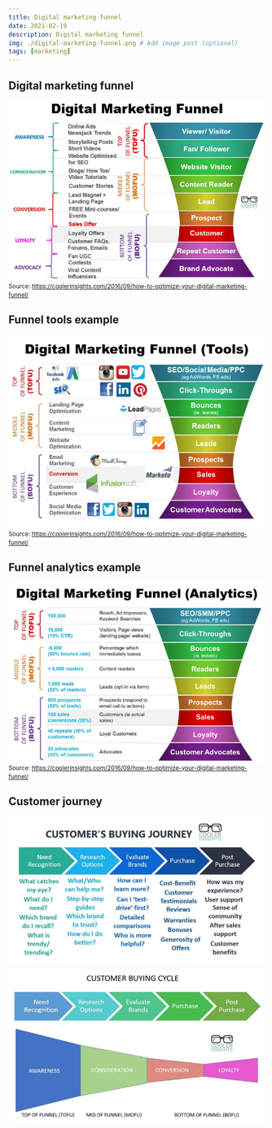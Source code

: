 ```yaml
---
title: Digital marketing funnel
date: 2021-02-19
description: Digital marketing funnel
img: ./digital-marketing-funnel.png # Add image post (optional)
tags: [marketing]
---
```


## Digital marketing funnel

![](funnel.jpg)
<small>Source: https://coolerinsights.com/2016/09/how-to-optimize-your-digital-marketing-funnel/</small>

## Funnel tools example
![](funnel-tools.jpg)
<small>Source: https://coolerinsights.com/2016/09/how-to-optimize-your-digital-marketing-funnel/</small>

## Funnel analytics example
![](funnel-analytics.jpg)
<small>Source: https://coolerinsights.com/2016/09/how-to-optimize-your-digital-marketing-funnel/</small>

## Customer journey
![](journey.jpg)

![](journey-funnel.jpg)